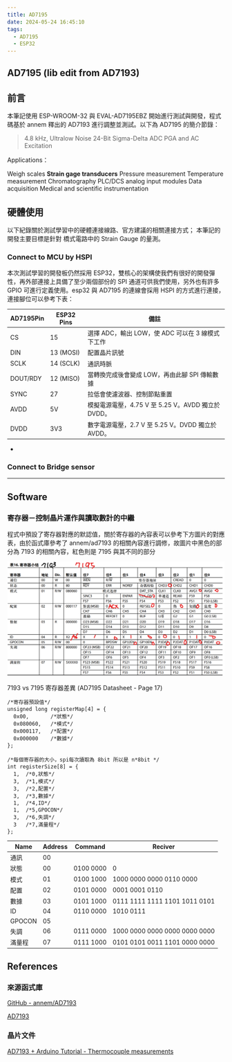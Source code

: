 ```yaml
---
title: AD7195
date: 2024-05-24 16:45:10
tags:
  - AD7195
  - ESP32
---
```


## AD7195 (lib edit from AD7193)

## 前言

本筆記使用 ESP-WROOM-32 與 EVAL-AD7195EBZ 開始進行測試與開發，程式碼基於 annem 釋出的 AD7193 進行調整並測試。以下為 AD7195 的簡介節錄：

<!--more-->

> 4.8 kHz, Ultralow Noise
> 24-Bit Sigma-Delta ADC
> PGA and AC Excitation

Applications：

Weigh scales
**Strain gage transducers**
Pressure measurement
Temperature measurement
Chromatography
PLC/DCS analog input modules
Data acquisition
Medical and scientific instrumentation

>

## 硬體使用

以下紀錄關於測試學習中的硬體連接線路、官方建議的相關連接方式；
本筆記的開發主要目標是針對 橋式電路中的 Strain Gauge 的量測。

### Connect to MCU by HSPI

本次測試學習的開發板仍然採用 ESP32，雙核心的架構使我們有很好的開發彈性，再外部連接上具備了至少兩個部份的 SPI 通道可供我們使用，另外也有許多 GPIO 可進行定義使用。esp32 與 AD7195 的連線會採用 HSPI 的方式進行連接，連接腳位可以參考下表：

| AD7195Pin | ESP32 Pins | 備註                                               |
| --------- | ---------- | -------------------------------------------------- |
| CS        | 15         | 選擇 ADC，輸出 LOW，使 ADC 可以在 3 線模式下工作   |
| DIN       | 13 (MOSI)  | 配置晶片訊號                                       |
| SCLK      | 14 (SCLK)  | 通訊時脈                                           |
| DOUT/RDY  | 12 (MISO)  | 當轉換完成後會變成 LOW，再由此腳 SPI 傳輸數據      |
| SYNC      | 27         | 拉低會使濾波器、控制節點重置                       |
| AVDD      | 5V         | 模擬電源電壓，4.75 V 至 5.25 V。AVDD 獨立於 DVDD。 |
| DVDD      | 3V3        | 數字電源電壓，2.7 V 至 5.25 V。DVDD 獨立於 AVDD。  |

-

### Connect to Bridge sensor

---

## Software

### 寄存器－控制晶片運作與讀取數計的中繼

程式中預設了寄存器對應的默認值，關於寄存器的內容表可以參考下方圖片的對應表，由於函式庫參考了 annem/ad7193 的相關內容進行調修，故圖片中黑色的部分為 7193 的相關內容，紅色則是 7195 與其不同的部分

![7193 vs 7195 寄存器差異  (AD7195 Datasheet - Page 17)  ](./images/AD7195/Untitled.png)

7193 vs 7195 寄存器差異 (AD7195 Datasheet - Page 17)

```arduino
/*寄存器預設值*/
unsigned long registerMap[4] = {
  0x00,       /*狀態*/
  0x080060,   /*模式*/
  0x000117,   /*配置*/
  0x000000    /*數據*/
};

/*每個寄存器的大小，spi每次讀取為 8bit 所以是 n*8bit */
int registerSize[8] = {
  1,  /*0,狀態*/
  3,  /*1,模式*/
  3,  /*2,配置*/
  3,  /*3,數據*/
  1,  /*4,ID*/
  1,  /*5,GPOCON*/
  3,  /*6,失調*/
  3   /*7,滿量程*/
};
```

| Name   | Address | Command   | Reciver                       |
| ------ | ------- | --------- | ----------------------------- |
| 通訊   | 00      |           |                               |
| 狀態   | 00      | 0100 0000 | 0                             |
| 模式   | 01      | 0100 1000 | 1000 0000 0000 0110 0000      |
| 配置   | 02      | 0101 0000 | 0001 0001 0110                |
| 數據   | 03      | 0101 1000 | 0111 1111 1111 1101 1011 0101 |
| ID     | 04      | 0110 0000 | 1010 0111                     |
| GPOCON | 05      |           |                               |
| 失調   | 06      | 0111 0000 | 1000 0000 0000 0000 0000 0000 |
| 滿量程 | 07      | 0111 1000 | 0101 0101 0011 1101 0000 0000 |

## References

### 來源函式庫

[GitHub - annem/AD7193](https://github.com/annem/AD7193)

[AD7193](https://www.arduino.cc/reference/en/libraries/ad7193/)

### 晶片文件

[](https://www.analog.com/media/cn/technical-documentation/data-sheets/AD7195_cn.pdf)

[](https://www.analog.com/media/cn/technical-documentation/data-sheets/AD7193_cn.pdf)

[AD7193 + Arduino Tutorial - Thermocouple measurements](https://ez.analog.com/data_converters/precision_adcs/w/documents/2849/ad7193-arduino-tutorial---thermocouple-measurements)

